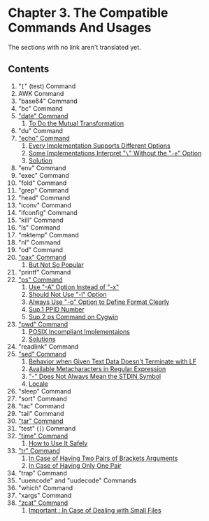 # Chapter 3. The Compatible Commands And Usages

The sections with no link aren't translated yet.

## Contents

1. "`[`" (test) Command
1. AWK Command
1. "base64" Command
1. "bc" Command
1. ["date" Command](date.md#date-command)
   1. [To Do the Mutual Transformation](date.md#to-do-the-mutual-transformation)
1. "du" Command
1. ["echo" Command](echo.md#echo-command)
   1. [Every Implementation Supports Different Options](echo.md#every-implementation-supports-different-options)
   1. [Some Implementations Interpret "`\`" Without the "`-e`" Option](echo.md#some-implementations-interpret--without-the--e-option)
   1. [Solution](echo.md#solution)
1. "env" Command
1. "exec" Command
1. "fold" Command
1. "grep" Command
1. "head" Command
1. "iconv" Command
1. "ifconfig" Command
1. "kill" Command
1. "ls" Command
1. "mktemp" Command
1. "nl" Command
1. "od" Command
1. ["pax" Command](pax.md#pax-command)
   1. [But Not So Popular](pax.md#but-not-so-popular)
1. "printf" Command
1. ["ps" Command](ps.md#ps-command)
   1. [Use "-A" Option Instead of "-x"](ps.md#use--a-option-instead-of--x)
   1. [Should Not Use "-l" Option](ps.md#should-not-use--l-option)
   1. [Always Use "-o" Option to Define Format Clearly](ps.md#always-use--o-option-to-define-format-clearly)
   1. [Sup.1 PPID Number](ps.md#sup1-ppid-number)
   1. [Sup.2 ps Command on Cygwin](ps.md#sup2-ps-command-on-cygwin)
1. ["pwd" Command](pwd.md#pwd-command)
   1. [POSIX Incompliant Implementaions](pwd.md#posix-incompliant-implementaions)
   1. [Solutions](pwd.md#solutions)
1. "readlink" Command
1. ["sed" Command](sed.md#sed-command)
   1. [Behavior when Given Text Data Doesn't Terminate with LF](sed.md#behavior-when-given-text-data-doesnt-terminate-with-lf)
   1. [Available Metacharacters in Regular Expression](sed.md#available-metacharacters-in-regular-expression)
   1. ["-" Does Not Always Mean the STDIN Symbol](sed.md#--does-not-always-mean-the-stdin-symbol)
   1. [Locale](sed.md#locale)
1. "sleep" Command
1. "sort" Command
1. "tac" Command
1. "tail" Command
1. ["tar" Command](tar.md#tar-command)
1. "test" (`[`) Command
1. ["time" Command](time.md#time-command)
   1. [How to Use It Safely](time.md#how-to-use-it-safely)
1. ["tr" Command](tr.md#tr-command)
   1. [In Case of Having Two Pairs of Brackets Arguments](tr.md#in-case-of-having-two-pairs-of-brackets-arguments)
   1. [In Case of Having Only One Pair](tr.md#in-case-of-having-only-one-pair)
1. "trap" Command
1. "uuencode" and "uudecode" Commands
1. "which" Command
1. "xargs" Command
1. ["zcat" Command](zcat.md#zcat-command)
   1. [Important : In Case of Dealing with Small Files](zcat.md#important--in-case-of-dealing-with-small-files)
